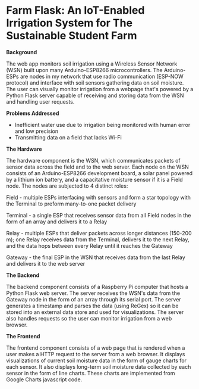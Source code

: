 # Farm Flask: An IoT-Enabled Irrigation System for The Sustainable Student Farm

**Background**

The web app monitors soil irrigation using a Wireless Sensor Network (WSN) built upon many Arduino-ESP8266 microcontrollers. The Arduino-ESPs are nodes in my network that use radio communication (ESP-NOW protocol) and interface with soil sensors gathering data on soil moisture. The user can visually monitor irrigation from a webpage that's powered by a Python Flask server capable of receiving and storing data from the WSN and handling user requests.

**Problems Addressed**

- Inefficient water use due to irrigation being monitored with human error and low precision
- Transmitting data on a field that lacks Wi-Fi

**The Hardware** 

The hardware component is the WSN, which communicates packets of sensor data across the field and to the web server. Each node on the WSN consists of an Arduino-ESP8266 development board, a solar panel powered by a lithium ion battery, and a capacitative moisture sensor if it is a Field node. 
The nodes are subjected to 4 distinct roles:

Field - multiple ESPs interfacing with sensors and form a star topology with the Terminal to preform many-to-one packet delivery

Terminal - a single ESP that receives sensor data from all Field nodes in the form of an array and delivers it to a Relay

Relay - multiple ESPs that deliver packets across longer distances (150-200 m); one Relay receives data from the Terminal, delivers it to the next Relay, and the data hops between every Relay until it reaches the Gateway

Gateway - the final ESP in the WSN that receives data from the last Relay and delivers it to the web server

**The Backend**  

The backend component consists of a Raspberry Pi computer that hosts a Python Flask web server. The server receives the WSN's data from the Gateway node in the form of an array through its serial port. The server generates a timestamp and parses the data (using ReGex) so it can be stored into an external data store and used for visualizations. The server also handles requests so the user can monitor irrigation from a web browser.

**The Frontend** 

The frontend component consists of a web page that is rendered when a user makes a HTTP request to the server from a web browser. It displays visualizations of current soil moisture data in the form of gauge charts for each sensor. It also displays long-term soil moisture data collected by each sensor in the form of line charts. These charts are implemented from Google Charts javascript code.
